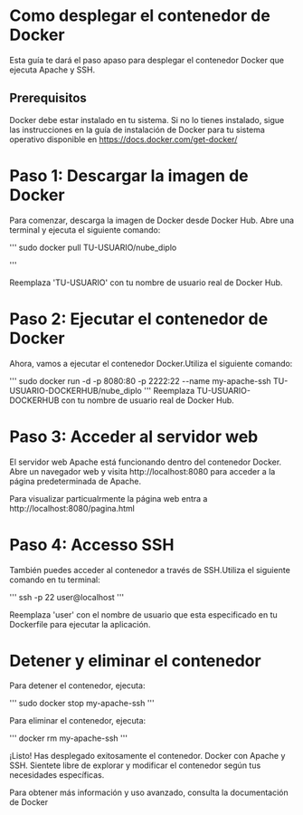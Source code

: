 # Como desplegar el contenedor de Docker

Esta guía te dará el paso apaso para desplegar el contenedor Docker que ejecuta Apache y SSH.

## Prerequisitos 

Docker debe estar instalado en tu sistema. Si no lo tienes instalado, sigue las instrucciones en la guía de instalación de Docker para tu sistema operativo disponible en https://docs.docker.com/get-docker/ 

# Paso 1: Descargar la imagen de Docker

Para comenzar, descarga la imagen de Docker desde Docker Hub. Abre una terminal y ejecuta el siguiente comando:

'''
sudo docker pull TU-USUARIO/nube_diplo

'''

Reemplaza 'TU-USUARIO' con tu nombre de usuario real de Docker Hub.


# Paso 2: Ejecutar el contenedor de Docker

Ahora, vamos a ejecutar el contenedor Docker.Utiliza el siguiente comando: 

'''
sudo docker run -d -p 8080:80 -p 2222:22 --name my-apache-ssh TU-USUARIO-DOCKERHUB/nube_diplo
'''
Reemplaza TU-USUARIO-DOCKERHUB con tu nombre de usuario real de Docker Hub.

# Paso 3: Acceder al servidor web

El servidor web Apache está funcionando dentro del contenedor Docker. Abre un navegador web y visita http://localhost:8080 para acceder a la página predeterminada de Apache.

Para visualizar particualrmente la página web entra a http://localhost:8080/pagina.html


# Paso 4: Accesso SSH 

También puedes acceder al contenedor a través de SSH.Utiliza el siguiente comando en tu terminal:

'''
ssh -p 22 user@localhost
'''

Reemplaza 'user' con el nombre de usuario que esta especificado en tu Dockerfile para ejecutar la aplicación.

# Detener y eliminar el contenedor

Para detener el contenedor, ejecuta:

'''
sudo docker stop my-apache-ssh
'''

Para eliminar el contenedor, ejecuta:

'''
docker rm my-apache-ssh
'''

¡Listo! Has desplegado exitosamente el contenedor. Docker con Apache y SSH. Sientete libre de explorar y modificar el contenedor según tus necesidades específicas. 

Para obtener más información y uso avanzado, consulta la documentación de Docker

